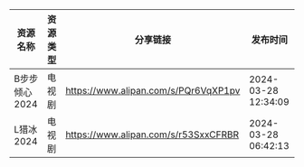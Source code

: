 | 资源名称      | 资源类型 | 分享链接                                 | 发布时间                |
| --------- | ---- | ------------------------------------ | ------------------- |
| B步步倾心2024 | 电视剧  | https://www.alipan.com/s/PQr6VqXP1pv | 2024-03-28 12:34:09 |
| L猎冰2024   | 电视剧  | https://www.alipan.com/s/r53SxxCFRBR | 2024-03-28 06:42:13 |
